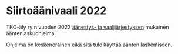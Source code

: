 # Siirtoäänivaali 2022

TKO-äly ry:n vuoden 2022 [äänestys- ja vaalijärjestyksen](https://www.tko-aly.fi/attachments/files/324/2022-12-28-_nestys-ja-vaalij_rjestys.pdf?1672444809) mukainen ääntenlaskuohjelma.

Ohjelma on keskeneräinen eikä sitä tule käyttää äänten laskemiseen.
